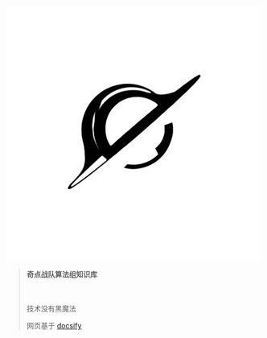![logo](images/透明logo黑.png ':size=20%')

> **奇点战队算法组知识库**
> 
> <br><br>技术没有黑魔法
> 
> 网页基于 [docsify](https://docsify.js.org/#/zh-cn/?id=docsify)